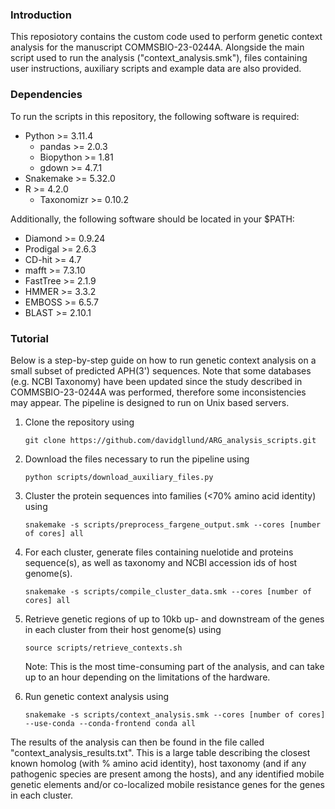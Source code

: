 ### Introduction
This reposiotory contains the custom code used to perform genetic context analysis for the manuscript COMMSBIO-23-0244A. Alongside the main script used to run the analysis ("context_analysis.smk"), files containing user instructions, auxiliary scripts and example data are also provided.

### Dependencies
To run the scripts in this repository, the following software is required:
- Python >= 3.11.4
    - pandas >= 2.0.3
    - Biopython >= 1.81
    - gdown >= 4.7.1
- Snakemake >= 5.32.0
- R >= 4.2.0
    - Taxonomizr >= 0.10.2

Additionally, the following software should be located in your $PATH:
- Diamond >= 0.9.24
- Prodigal >= 2.6.3
- CD-hit >= 4.7
- mafft >= 7.3.10
- FastTree >= 2.1.9
- HMMER >= 3.3.2
- EMBOSS >= 6.5.7
- BLAST >= 2.10.1

### Tutorial
Below is a step-by-step guide on how to run genetic context analysis on a small subset of predicted APH(3') sequences. Note that some databases (e.g. NCBI Taxonomy) have been updated since the study described in COMMSBIO-23-0244A was performed, therefore some inconsistencies may appear. The pipeline is designed to run on Unix based servers.

1. Clone the repository using
    ```
    git clone https://github.com/davidgllund/ARG_analysis_scripts.git
    ```

2. Download the files necessary to run the pipeline using
    ```
    python scripts/download_auxiliary_files.py
    ```
    
3. Cluster the protein sequences into families (<70\% amino acid identity) using
    ```
    snakemake -s scripts/preprocess_fargene_output.smk --cores [number of cores] all
    ```

4. For each cluster, generate files containing nuelotide and proteins sequence(s), as well as taxonomy and NCBI accession ids of host genome(s).
    ```
    snakemake -s scripts/compile_cluster_data.smk --cores [number of cores] all
    ```

5. Retrieve genetic regions of up to 10kb up- and downstream of the genes in each cluster from their host genome(s) using 
    ```
    source scripts/retrieve_contexts.sh
    ```
    Note: This is the most time-consuming part of the analysis, and can take up to an hour depending on the limitations of the hardware.

6. Run genetic context analysis using
    ```
    snakemake -s scripts/context_analysis.smk --cores [number of cores] --use-conda --conda-frontend conda all
    ```

The results of the analysis can then be found in the file called "context_analysis_results.txt". This is a large table describing the closest known homolog (with \% amino acid identity), host taxonomy (and if any pathogenic species are present among the hosts), and any identified mobile genetic elements and/or co-localized mobile resistance genes for the genes in each cluster.
